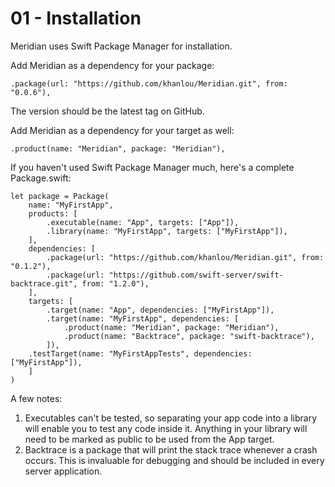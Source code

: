 # 01 - Installation

Meridian uses Swift Package Manager for installation. 

Add Meridian as a dependency for your package:

    .package(url: "https://github.com/khanlou/Meridian.git", from: "0.0.6"),

The version should be the latest tag on GitHub.

Add Meridian as a dependency for your target as well:

    .product(name: "Meridian", package: "Meridian"),

If you haven't used Swift Package Manager much, here's a complete Package.swift:

    let package = Package(
        name: "MyFirstApp",
        products: [
            .executable(name: "App", targets: ["App"]),
            .library(name: "MyFirstApp", targets: ["MyFirstApp"]),
        ],
        dependencies: [
            .package(url: "https://github.com/khanlou/Meridian.git", from: "0.1.2"),
            .package(url: "https://github.com/swift-server/swift-backtrace.git", from: "1.2.0"),
        ],
        targets: [
            .target(name: "App", dependencies: ["MyFirstApp"]),
            .target(name: "MyFirstApp", dependencies: [
                .product(name: "Meridian", package: "Meridian"),
                .product(name: "Backtrace", package: "swift-backtrace"),
            ]),
        .testTarget(name: "MyFirstAppTests", dependencies: ["MyFirstApp"]),
        ]
    )

A few notes:

1. Executables can't be tested, so separating your app code into a library will enable you to test any code inside it. Anything in your library will need to be marked as public to be used from the App target.
2. Backtrace is a package that will print the stack trace whenever a crash occurs. This is invaluable for debugging and should be included in every server application.